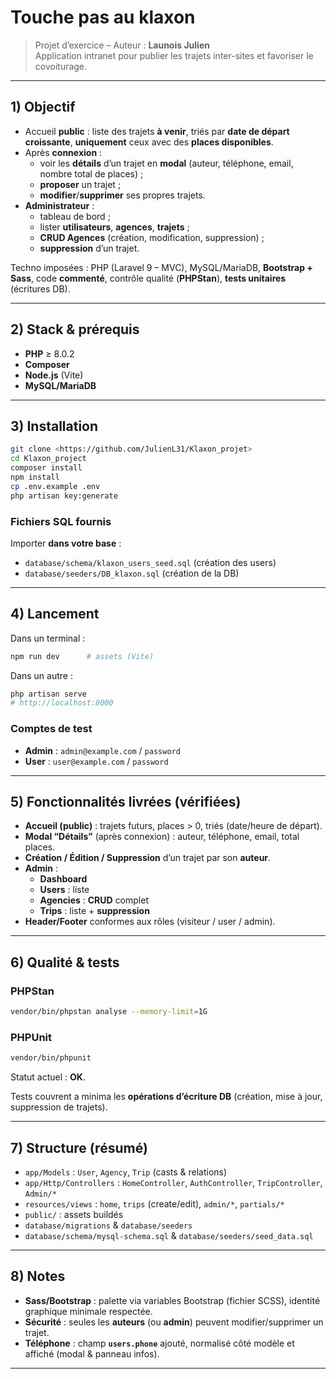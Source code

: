 # Touche pas au klaxon

> Projet d’exercice – Auteur : **Launois Julien**  
> Application intranet pour publier les trajets inter-sites et favoriser le covoiturage.

---

## 1) Objectif

- Accueil **public** : liste des trajets **à venir**, triés par **date de départ croissante**, **uniquement** ceux avec des **places disponibles**.  
- Après **connexion** :
  - voir les **détails** d’un trajet en **modal** (auteur, téléphone, email, nombre total de places) ;
  - **proposer** un trajet ;
  - **modifier**/**supprimer** ses propres trajets.
- **Administrateur** :
  - tableau de bord ;
  - lister **utilisateurs**, **agences**, **trajets** ;
  - **CRUD Agences** (création, modification, suppression) ;
  - **suppression** d’un trajet.

Techno imposées : PHP (Laravel 9 – MVC), MySQL/MariaDB, **Bootstrap + Sass**, code **commenté**, contrôle qualité (**PHPStan**), **tests unitaires** (écritures DB).

---

## 2) Stack & prérequis

- **PHP** ≥ 8.0.2  
- **Composer**  
- **Node.js** (Vite)  
- **MySQL/MariaDB**

---

## 3) Installation

```bash
git clone <https://github.com/JulienL31/Klaxon_projet>
cd Klaxon_project
composer install
npm install
cp .env.example .env
php artisan key:generate
```


### Fichiers SQL fournis
Importer **dans votre base** :
- `database/schema/klaxon_users_seed.sql` (création des users)
- `database/seeders/DB_klaxon.sql` (création de la DB)

---

## 4) Lancement

Dans un terminal :
```bash
npm run dev      # assets (Vite)
```
Dans un autre :
```bash
php artisan serve
# http://localhost:8000
```

### Comptes de test
- **Admin** : `admin@example.com` / `password`  
- **User**  : `user@example.com`  / `password`

---

## 5) Fonctionnalités livrées (vérifiées)

- **Accueil (public)** : trajets futurs, places > 0, triés (date/heure de départ).  
- **Modal “Détails”** (après connexion) : auteur, téléphone, email, total places.  
- **Création / Édition / Suppression** d’un trajet par son **auteur**.  
- **Admin** :
  - **Dashboard**
  - **Users** : liste
  - **Agencies** : **CRUD** complet
  - **Trips** : liste + **suppression**
- **Header/Footer** conformes aux rôles (visiteur / user / admin).

---

## 6) Qualité & tests

### PHPStan
```bash
vendor/bin/phpstan analyse --memory-limit=1G
```

### PHPUnit
```bash
vendor/bin/phpunit
```
Statut actuel : **OK**.

Tests couvrent a minima les **opérations d’écriture DB** (création, mise à jour, suppression de trajets).

---

## 7) Structure (résumé)

- `app/Models` : `User`, `Agency`, `Trip` (casts & relations)  
- `app/Http/Controllers` : `HomeController`, `AuthController`, `TripController`, `Admin/*`  
- `resources/views` : `home`, `trips` (create/edit), `admin/*`, `partials/*`  
- `public/` : assets buildés  
- `database/migrations` & `database/seeders`  
- `database/schema/mysql-schema.sql` & `database/seeders/seed_data.sql`

---

## 8) Notes

- **Sass/Bootstrap** : palette via variables Bootstrap (fichier SCSS), identité graphique minimale respectée.  
- **Sécurité** : seules les **auteurs** (ou **admin**) peuvent modifier/supprimer un trajet.  
- **Téléphone** : champ **`users.phone`** ajouté, normalisé côté modèle et affiché (modal & panneau infos).

---